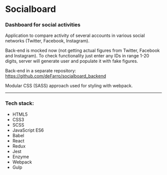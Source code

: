 # Socialboard
### Dashboard for social activities

Application to compare activity of several accounts in various social networks (Twitter, Facebook, Instagram).

Back-end is mocked now (not getting actual figures from Twitter, Facebook and Instagram). To check functionality just enter any IDs in range 1-20 digits, server will generate user and populate it with fake figures.

Back-end in a separate repository: https://github.com/deFarro/socialboard_backend

Modular CSS (SASS) approach used for styling with webpack.

---

### Tech stack:
* HTML5
* CSS3
* SCSS
* JavaScript ES6
* Babel
* React
* Redux
* Jest
* Enzyme
* Webpack
* Gulp
